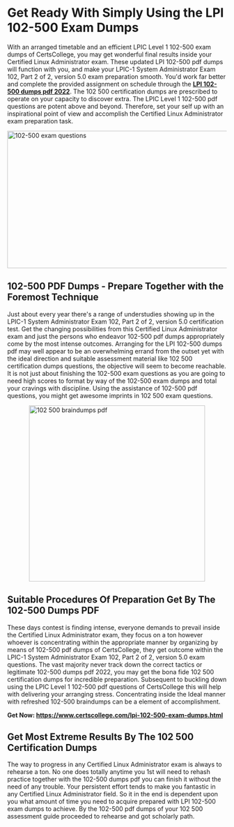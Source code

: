 <h1><strong>Get Ready With Simply Using the LPI 102-500 Exam Dumps&nbsp;</strong></h1>
<p><span style="font-weight: 400;">With an arranged timetable and an efficient LPIC Level 1  102-500 exam dumps of CertsCollege, you may get wonderful final results inside your Certified Linux Administrator exam. These updated LPI 102-500 pdf dumps will function with you, and make your LPIC-1 System Administrator Exam 102, Part 2 of 2, version 5.0 exam preparation smooth. You'd work far better and complete the provided assignment on schedule through the <strong><a href="https://www.certscollege.com/lpi-102-500-exam-dumps.html">LPI 102-500 dumps pdf 2022</a></strong>. The 102 500 certification dumps are prescribed to operate on your capacity to discover extra. The LPIC Level 1  102-500 pdf questions are potent above and beyond. Therefore, set your self up with an inspirational point of view and accomplish the Certified Linux Administrator exam preparation task.&nbsp;</span></p>
<p><span style="font-weight: 400;"><img style="display: block; margin-left: auto; margin-right: auto;" src="https://i.ibb.co/CPDK3ps/Yellow-and-Blue-Initiative-Blog-Banner.png" alt="102-500 exam questions" width="559" height="315" /></span></p>
<h2><strong>102-500 PDF Dumps - Prepare Together with the Foremost Technique</strong></h2>
<p><span style="font-weight: 400;">Just about every year there's a range of understudies showing up in the LPIC-1 System Administrator Exam 102, Part 2 of 2, version 5.0 certification test. Get the changing possibilities from this Certified Linux Administrator exam and just the persons who endeavor 102-500 pdf dumps appropriately come by the most intense outcomes. Arranging for the LPI 102-500 dumps pdf may well appear to be an overwhelming errand from the outset yet with the ideal direction and suitable assessment material like 102 500 certification dumps questions, the objective will seem to become reachable. It is not just about finishing the 102-500 exam questions as you are going to need high scores to format by way of the 102-500 exam dumps and total your cravings with discipline. Using the assistance of 102-500 pdf questions, you might get awesome imprints in 102 500 exam questions.</span></p>
<p><span style="font-weight: 400;"><a href="https://tinyurl.com/y3nmttrb"><img style="display: block; margin-left: auto; margin-right: auto;" src="https://i.ibb.co/9tMrhdY/Teacher-Appreciation-Invitation.png" alt="102 500 braindumps pdf " width="404" height="404" /></a></span></p>
<h2><strong>Suitable Procedures Of Preparation Get By The 102-500 Dumps PDF</strong></h2>
<p><span style="font-weight: 400;">These days contest is finding intense, everyone demands to prevail inside the Certified Linux Administrator exam, they focus on a ton however whoever is concentrating within the appropriate manner by organizing by means of 102-500 pdf dumps of CertsCollege, they get outcome within the LPIC-1 System Administrator Exam 102, Part 2 of 2, version 5.0 exam questions. The vast majority never track down the correct tactics or legitimate 102-500 dumps pdf 2022, you may get the bona fide 102 500 certification dumps for incredible preparation. Subsequent to buckling down using the LPIC Level 1  102-500 pdf questions of CertsCollege this will help with delivering your arranging stress. Concentrating inside the Ideal manner with refreshed 102-500 braindumps can be a element of accomplishment.</span></p>
<p><span style="font-weight: 400;"><strong>Get Now: <a href="https://www.certscollege.com/lpi-102-500-exam-dumps.html">https://www.certscollege.com/lpi-102-500-exam-dumps.html</a></strong></span></p>
<h2><strong>Get Most Extreme Results By The 102 500 Certification Dumps</strong></h2>
<p><span style="font-weight: 400;">The way to progress in any Certified Linux Administrator exam is always to rehearse a ton. No one does totally anytime you 1st will need to rehash practice together with the 102-500 dumps pdf you can finish it without the need of any trouble. Your persistent effort tends to make you fantastic in any Certified Linux Administrator field. So it in the end is dependent upon you what amount of time you need to acquire prepared with LPI 102-500 exam dumps to achieve. By the 102-500 pdf dumps of your 102 500 assessment guide proceeded to rehearse and got scholarly path.</span></p>
